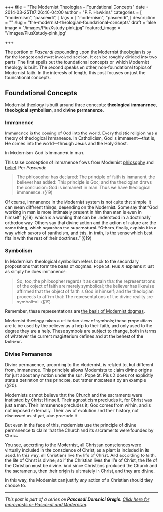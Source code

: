 +++
title = "The Modernist Theologian – Foundational Concepts"
date = 2014-03-25T07:26:40-04:00
author = "P.F. Hawkins"
categories = [
  "modernism",
  "pascendi",
]
tags = [
  "modernism",
  "pascendi",
]
description = ""
slug = "the-modernist-theologian-foundational-concepts"
draft = false
image = "/images/PiusXstudy-pink.jpg"
featured_image = "/images/PiusXstudy-pink.jpg"

+++

The portion of *Pascendi* expounding upon the Modernist theologian is by far the longest and most involved section. It can be roughly divided into two parts. The first spells out the foundational concepts on which Modernist theology is built. The second speaks on other, non-foundational topics of Modernist faith. In the interests of length, this post focuses on just the foundational concepts.
 
## Foundational Concepts

Modernist theology is built around three concepts: **theological immanence**, **theological symbolism**, and **divine permanence**.

### Immanence

Immanence is the coming of God into the world. Every theistic religion has a theory of theological immanence. In Catholicism, God is immanent—that is, He comes into the world—through Jesus and the Holy Ghost.

In Modernism, God is immanent in man.

This false conception of immanence flows from Modernist [philosophy](http://theoldevangelization.com/the-modernist-philosopher/) and [belief](http://theoldevangelization.com/the-modernist-believer/). Per *Pascendi*:

> The philosopher has declared: The principle of faith is immanent; the believer has added: This principle is God; and the theologian draws the conclusion: God is immanent in man. Thus we have theological immanence. (§19)

Of course, immanence in the Modernist system is not quite that simple; it can mean different things, depending on the Modernist. Some say that “God working in man is more intimately present in him than man is even in himself” (§19), which is a wording that can be understood in a doctrinally orthodox way. Others say that divine action and the action of nature are the same thing, which squashes the supernatural. “Others, finally, explain it in a way which savors of pantheism, and this, in truth, is the sense which best fits in with the rest of their doctrines.” (§19)

### Symbolism

In Modernism, theological symbolism refers back to the secondary propositions that form the basis of dogmas. Pope St. Pius X explains it just as simply he does immanence:

> So, too, the philosopher regards it as certain that the representations of the object of faith are merely symbolical; the believer has likewise affirmed that the object of faith is God in himself; and the theologian proceeds to affirm that: The representations of the divine reality are symbolical. (§19)

Remember, these representations are [the basis of Modernist dogmas](http://theoldevangelization.com/the-modernist-philosopher/).

Modernist theology takes a utilitarian view of symbols; these propositions are to be used by the believer as a help to their faith, and only used to the degree they are a help. These symbols are subject to change, both in terms of whatever the current magisterium defines and at the behest of the believer.

### Divine Permanence

Divine permanence, according to the Modernist, is related to, but different from, immanence. This principle allows Modernists to claim divine origins for just about any notion under the sun. Pope St. Pius X does not explicitly state a definition of this principle, but rather indicates it by an example (§20).

Modernists cannot believe that the Church and the sacraments were instituted by Christ Himself. Their agnosticism precludes it, for Christ was just a man. Their immanence precludes it; God comes from within, and is not imposed externally. Their law of evolution and their history, not discussed as of yet, also preclude it.

But even in the face of this, modernists use the principle of divine permanence to claim that the Church and its sacraments were founded by Christ. 

You see, according to the Modernist, all Christian consciences were virtually included in the conscience of Christ, as a plant is included in its seed. In this way, all Christians live the life of Christ. And according to faith, the life of Christ is divine; so if the Christian lives the life of Christ, the life of the Christian must be divine. And since Christians produced the Church and the sacraments, then their origin is ultimately in Christ, and they are divine.

In this way, the Modernist can justify *any* action of a Christian should they choose to.

*** 

*This post is part of a series on **Pascendi Dominici Gregis**. [Click here for more posts on Pascendi and Modernism](http://theoldevangelization.com/pascendi-series/).*
